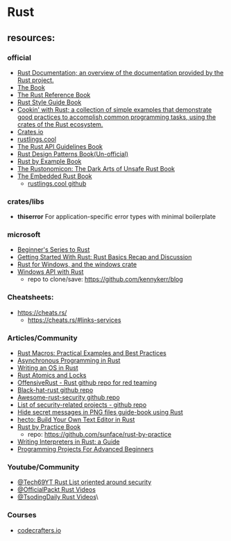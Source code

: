 # Rust

## resources:
### official
- [Rust Documentation; an overview of the documentation provided by the Rust project.](https://doc.rust-lang.org/)
- [The Book](https://doc.rust-lang.org/stable/book/)
- [The Rust Reference Book](https://doc.rust-lang.org/stable/reference)
- [Rust Style Guide Book](https://doc.rust-lang.org/stable/style-guide)
- [Cookin' with Rust; a collection of simple examples that demonstrate good practices to accomplish common programming tasks, using the crates of the Rust ecosystem.](https://rust-lang-nursery.github.io/rust-cookbook) 
- [Crates.io](https://crates.io)
- [rustlings.cool](https://rustlings.cool/)
- [The Rust API Guidelines Book](https://rust-lang.github.io/api-guidelines/)
- [Rust Design Patterns Book(Un-official)](https://rust-unofficial.github.io/patterns)
- [Rust by Example Book](https://doc.rust-lang.org/stable/rust-by-example/)
- [The Rustonomicon: The Dark Arts of Unsafe Rust Book](https://doc.rust-lang.org/stable/nomicon)
- [The Embedded Rust Book](https://doc.rust-lang.org/stable/embedded-book)
    - [rustlings.cool github](https://github.com/rust-lang/rustlings)

### crates/libs
- **thiserror** For application-specific error types with minimal boilerplate

### microsoft
- [Beginner's Series to Rust](https://learn.microsoft.com/en-us/shows/beginners-series-to-rust/)
- [Getting Started With Rust: Rust Basics Recap and Discussion](https://techcommunity.microsoft.com/discussions/microsoftreactor/getting-started-with-rust-rust-basics-recap-and-discussion/3662467)
- [Rust for Windows, and the windows crate](https://learn.microsoft.com/en-us/windows/dev-environment/rust/rust-for-windows#introducing-rust-for-windows)
- [Windows API with Rust](https://kennykerr.ca/rust-getting-started/)
    - repo to clone/save: https://github.com/kennykerr/blog

### Cheatsheets:
- https://cheats.rs/
    - https://cheats.rs/#links-services

### Articles/Community
- [Rust Macros: Practical Examples and Best Practices](https://earthly.dev/blog/rust-macros/#:~:text=In%20Rust%2C%20macros%20are%20pieces,of%20a%20macro%20is%20println!%20)
- [Asynchronous Programming in Rust](https://rust-lang.github.io/async-book/)
- [Writing an OS in Rust](https://os.phil-opp.com/)
- [Rust Atomics and Locks](https://marabos.nl/atomics/preface.html)
- [OffensiveRust - Rust github repo for red teaming](https://github.com/trickster0/OffensiveRust)
- [Black-hat-rust github repo](https://github.com/skerkour/black-hat-rust)
- [Awesome-rust-security github repo](https://github.com/osirislab/awesome-rust-security)
- [List of security-related projects - github repo](https://github.com/rust-secure-code/projects)
- [Hide secret messages in PNG files guide-book using Rust](https://jrdngr.github.io/pngme_book/)
- [hecto: Build Your Own Text Editor in Rust](https://philippflenker.com/hecto/)
- [Rust by Practice Book](https://practice.course.rs/)
    - repo: https://github.com/sunface/rust-by-practice
- [Writing Interpreters in Rust: a Guide](https://rust-hosted-langs.github.io/book/)
- [Programming Projects For Advanced Beginners](https://robertheaton.com/2018/12/08/programming-projects-for-advanced-beginners/)

### Youtube/Community
- [@Tech69YT Rust List oriented around security](https://www.youtube.com/playlist?list=PLCLxMnnAnGilCT24uK6k0hiPoYMLIan29)
- [@OfficialPackt Rust Videos](https://www.youtube.com/@OfficialPackt/search?query=rust)
- [@TsodingDaily Rust Videos](https://www.youtube.com/@TsodingDaily/search?query=rust)\

### Courses
- [codecrafters.io](https://app.codecrafters.io/tracks/rust)
